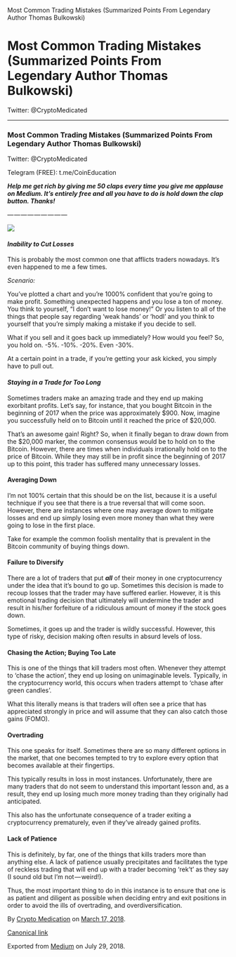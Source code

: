 Most Common Trading Mistakes (Summarized Points From Legendary Author Thomas Bulkowski)

# Most Common Trading Mistakes (Summarized Points From Legendary Author Thomas Bulkowski)

Twitter: @CryptoMedicated

----------

### **Most Common Trading Mistakes (Summarized Points From Legendary Author Thomas Bulkowski)**

Twitter: @CryptoMedicated

Telegram (FREE): t.me/CoinEducation

**_Help me get rich by giving me 50 claps every time you give me applause on Medium. It’s entirely free and all you have to do is hold down the clap button. Thanks!_**

— — — — — — — — —

![](https://cdn-images-1.medium.com/max/800/0*At13Ivio3SG5Q3UA.jpg)

#### **_Inability to Cut Losses_**

This is probably the most common one that afflicts traders nowadays. It’s even happened to me a few times.

_Scenario:_

You’ve plotted a chart and you’re 1000% confident that you’re going to make profit. Something unexpected happens and you lose a ton of money. You think to yourself, “I don’t want to lose money!” Or you listen to all of the things that people say regarding ‘weak hands’ or ‘hodl’ and you think to yourself that you’re simply making a mistake if you decide to sell.

What if you sell and it goes back up immediately? How would you feel? So, you hold on. -5%. -10%. -20%. Even -30%.

At a certain point in a trade, if you’re getting your ask kicked, you simply have to pull out.

#### **_Staying in a Trade for Too Long_**

Sometimes traders make an amazing trade and they end up making exorbitant profits. Let’s say, for instance, that you bought Bitcoin in the beginning of 2017 when the price was approximately $900. Now, imagine you successfully held on to Bitcoin until it reached the price of $20,000.

That’s an awesome gain! Right? So, when it finally began to draw down from the $20,000 marker, the common consensus would be to hold on to the Bitcoin. However, there are times when individuals irrationally hold on to the price of Bitcoin. While they may still be in profit since the beginning of 2017 up to this point, this trader has suffered many unnecessary losses.

#### **Averaging Down**

I’m not 100% certain that this should be on the list, because it is a useful technique if you see that there is a true reversal that will come soon. However, there are instances where one may average down to mitigate losses and end up simply losing even more money than what they were going to lose in the first place.

Take for example the common foolish mentality that is prevalent in the Bitcoin community of buying things down.

#### **Failure to Diversify**

There are a lot of traders that put **_all_** of their money in one cryptocurrency under the idea that it’s bound to go up. Sometimes this decision is made to recoup losses that the trader may have suffered earlier. However, it is this emotional trading decision that ultimately will undermine the trader and result in his/her forfeiture of a ridiculous amount of money if the stock goes down.

Sometimes, it goes up and the trader is wildly successful. However, this type of risky, decision making often results in absurd levels of loss.

#### **Chasing the Action; Buying Too Late**

This is one of the things that kill traders most often. Whenever they attempt to ‘chase the action’, they end up losing on unimaginable levels. Typically, in the cryptocurrency world, this occurs when traders attempt to ‘chase after green candles’.

What this literally means is that traders will often see a price that has appreciated strongly in price and will assume that they can also catch those gains (FOMO).

#### **Overtrading**

This one speaks for itself. Sometimes there are so many different options in the market, that one becomes tempted to try to explore every option that becomes available at their fingertips.

This typically results in loss in most instances. Unfortunately, there are many traders that do not seem to understand this important lesson and, as a result, they end up losing much more money trading than they originally had anticipated.

This also has the unfortunate consequence of a trader exiting a cryptocurrency prematurely, even if they’ve already gained profits.

#### **Lack of Patience**

This is definitely, by far, one of the things that kills traders more than anything else. A lack of patience usually precipitates and facilitates the type of reckless trading that will end up with a trader becoming ‘rek’t’ as they say (I sound old but I’m not — weird!).

Thus, the most important thing to do in this instance is to ensure that one is as patient and diligent as possible when deciding entry and exit positions in order to avoid the ills of overtrading, and overdiversification.

By [Crypto Medication](https://medium.com/@cryptomeds) on [March 17, 2018](https://medium.com/p/4f70ad9695f3).

[Canonical link](https://medium.com/@cryptomeds/most-common-trading-mistakes-summarized-points-from-legendary-author-thomas-bulkowski-4f70ad9695f3)

Exported from [Medium](https://medium.com) on July 29, 2018.
